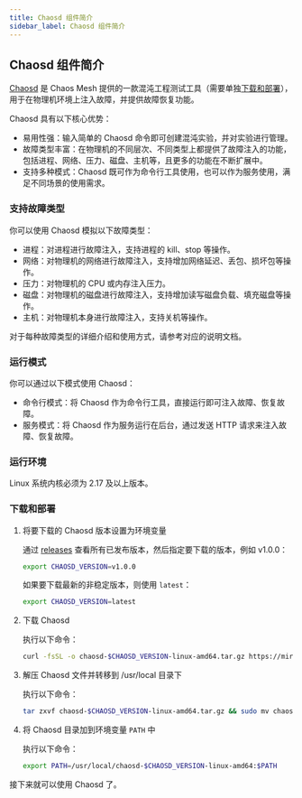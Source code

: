 ```yaml
---
title: Chaosd 组件简介
sidebar_label: Chaosd 组件简介
---
```


## Chaosd 组件简介

[Chaosd](https://github.com/chaos-mesh/chaosd) 是 Chaos Mesh 提供的一款混沌工程测试工具（需要单独[下载和部署](#下载和部署)），用于在物理机环境上注入故障，并提供故障恢复功能。

Chaosd 具有以下核心优势：

- 易用性强：输入简单的 Chaosd 命令即可创建混沌实验，并对实验进行管理。
- 故障类型丰富：在物理机的不同层次、不同类型上都提供了故障注入的功能，包括进程、网络、压力、磁盘、主机等，且更多的功能在不断扩展中。
- 支持多种模式：Chaosd 既可作为命令行工具使用，也可以作为服务使用，满足不同场景的使用需求。

### 支持故障类型

你可以使用 Chaosd 模拟以下故障类型：

- 进程：对进程进行故障注入，支持进程的 kill、stop 等操作。
- 网络：对物理机的网络进行故障注入，支持增加网络延迟、丢包、损坏包等操作。
- 压力：对物理机的 CPU 或内存注入压力。
- 磁盘：对物理机的磁盘进行故障注入，支持增加读写磁盘负载、填充磁盘等操作。
- 主机：对物理机本身进行故障注入，支持关机等操作。

对于每种故障类型的详细介绍和使用方式，请参考对应的说明文档。

### 运行模式

你可以通过以下模式使用 Chaosd：

- 命令行模式：将 Chaosd 作为命令行工具，直接运行即可注入故障、恢复故障。
- 服务模式：将 Chaosd 作为服务运行在后台，通过发送 HTTP 请求来注入故障、恢复故障。

### 运行环境

Linux 系统内核必须为 2.17 及以上版本。

### 下载和部署

1. 将要下载的 Chaosd 版本设置为环境变量

   通过 [releases](https://github.com/chaos-mesh/chaosd/releases) 查看所有已发布版本，然后指定要下载的版本，例如 v1.0.0：

   ```bash
   export CHAOSD_VERSION=v1.0.0
   ```

   如果要下载最新的非稳定版本，则使用 `latest`：

   ```bash
   export CHAOSD_VERSION=latest
   ```

2. 下载 Chaosd

   执行以下命令：

   ```bash
   curl -fsSL -o chaosd-$CHAOSD_VERSION-linux-amd64.tar.gz https://mirrors.chaos-mesh.org/chaosd-$CHAOSD_VERSION-linux-amd64.tar.gz
   ```

3. 解压 Chaosd 文件并转移到 /usr/local 目录下

   执行以下命令：

   ```bash
   tar zxvf chaosd-$CHAOSD_VERSION-linux-amd64.tar.gz && sudo mv chaosd-$CHAOSD_VERSION-linux-amd64 /usr/local/
   ```

4. 将 Chaosd 目录加到环境变量 `PATH` 中

   执行以下命令：

   ```bash
   export PATH=/usr/local/chaosd-$CHAOSD_VERSION-linux-amd64:$PATH
   ```

接下来就可以使用 Chaosd 了。
